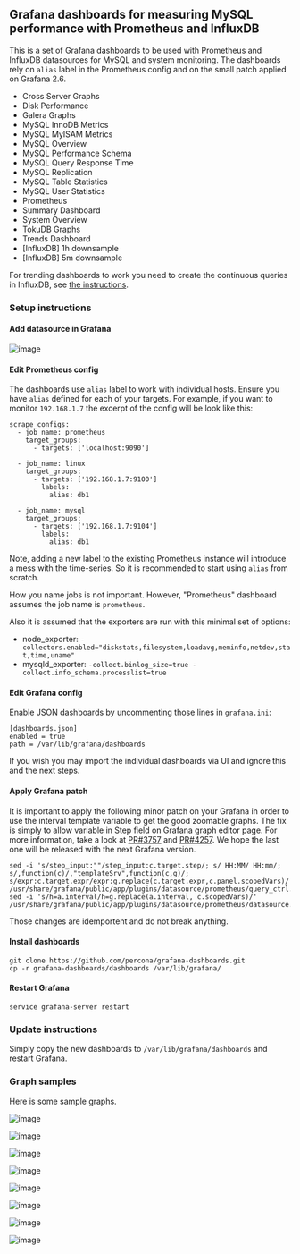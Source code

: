 ## Grafana dashboards for measuring MySQL performance with Prometheus and InfluxDB

This is a set of Grafana dashboards to be used with Prometheus and InfluxDB datasources for MySQL and system monitoring.
The dashboards rely on `alias` label in the Prometheus config and on the small patch applied on Grafana 2.6.

 * Cross Server Graphs
 * Disk Performance
 * Galera Graphs
 * MySQL InnoDB Metrics
 * MySQL MyISAM Metrics
 * MySQL Overview
 * MySQL Performance Schema
 * MySQL Query Response Time
 * MySQL Replication
 * MySQL Table Statistics
 * MySQL User Statistics
 * Prometheus
 * Summary Dashboard
 * System Overview
 * TokuDB Graphs
 * Trends Dashboard
 * [InfluxDB] 1h downsample
 * [InfluxDB] 5m downsample

For trending dashboards to work you need to create the continuous queries in InfluxDB, see [the instructions](influxdb.md).

### Setup instructions

#### Add datasource in Grafana

![image](assets/datasource.png)

#### Edit Prometheus config

The dashboards use `alias` label to work with individual hosts.
Ensure you have `alias` defined for each of your targets.
For example, if you want to monitor `192.168.1.7` the excerpt of the config will be look like this:

    scrape_configs:
      - job_name: prometheus
        target_groups:
          - targets: ['localhost:9090']

      - job_name: linux
        target_groups:
          - targets: ['192.168.1.7:9100']
            labels:
              alias: db1

      - job_name: mysql
        target_groups:
          - targets: ['192.168.1.7:9104']
            labels:
              alias: db1

Note, adding a new label to the existing Prometheus instance will introduce a mess with the time-series.
So it is recommended to start using `alias` from scratch.

How you name jobs is not important. However, "Prometheus" dashboard assumes the job name is `prometheus`.

Also it is assumed that the exporters are run with this minimal set of options:

 * node_exporter: `-collectors.enabled="diskstats,filesystem,loadavg,meminfo,netdev,stat,time,uname"`
 * mysqld_exporter: `-collect.binlog_size=true -collect.info_schema.processlist=true`

#### Edit Grafana config

Enable JSON dashboards by uncommenting those lines in `grafana.ini`:

    [dashboards.json]
    enabled = true
    path = /var/lib/grafana/dashboards

If you wish you may import the individual dashboards via UI and ignore this and the next steps.

#### Apply Grafana patch

It is important to apply the following minor patch on your Grafana in order to use the interval template variable to get the good zoomable graphs. The fix is simply to allow variable in Step field on Grafana graph editor page. For more information, take a look at [PR#3757](https://github.com/grafana/grafana/pull/3757) and [PR#4257](https://github.com/grafana/grafana/pull/4257). We hope the last one will be released with the next Grafana version.
    
    sed -i 's/step_input:""/step_input:c.target.step/; s/ HH:MM/ HH:mm/; s/,function(c)/,"templateSrv",function(c,g)/; s/expr:c.target.expr/expr:g.replace(c.target.expr,c.panel.scopedVars)/' /usr/share/grafana/public/app/plugins/datasource/prometheus/query_ctrl.js
    sed -i 's/h=a.interval/h=g.replace(a.interval, c.scopedVars)/' /usr/share/grafana/public/app/plugins/datasource/prometheus/datasource.js

Those changes are idemportent and do not break anything.

#### Install dashboards

    git clone https://github.com/percona/grafana-dashboards.git
    cp -r grafana-dashboards/dashboards /var/lib/grafana/

#### Restart Grafana

    service grafana-server restart
 
### Update instructions

Simply copy the new dashboards to `/var/lib/grafana/dashboards` and restart Grafana.

### Graph samples
 
Here is some sample graphs.

![image](assets/sample1.png)

![image](assets/sample2.png)

![image](assets/sample3.png)

![image](assets/sample4.png)

![image](assets/sample5.png)

![image](assets/sample6.png)

![image](assets/sample7.png)

![image](assets/sample8.png)
